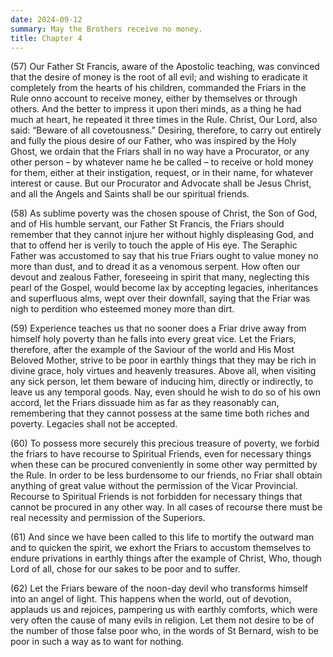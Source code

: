 ```yaml
---
date: 2024-09-12
summary: May the Brothers receive no money.
title: Chapter 4
---
```





(57) Our Father St Francis, aware of the Apostolic teaching, was convinced that the desire of money is the root of all evil; and wishing to eradicate it completely from the hearts of his children, commanded the Friars in the Rule onno account to receive money, either by themselves or through others. And the better to impress it upon theri minds, as a thing he had much at heart, he repeated it three times in the Rule. Christ, Our Lord, also said: “Beware of all covetousness.” Desiring, therefore, to carry out entirely and fully the pious desire of our Father, who was inspired by the Holy Ghost, we ordain that the Friars shall in no way have a Procurator, or any other person – by whatever name he be called – to receive or hold money for them, either at their instigation, request, or in their name, for whatever interest or cause. But our Procurator and Advocate shall be Jesus Christ, and all the Angels and Saints shall be our spiritual friends.

(58) As sublime poverty was the chosen spouse of Christ, the Son of God, and of His humble servant, our Father St Francis, the Friars should remember that they cannot injure her without highly displeasing God, and that to offend her is verily to touch the apple of His eye. The Seraphic Father was accustomed to say that his true Friars ought to value money no more than dust, and to dread it as a venomous serpent. How often our devout and zealous Father, foreseeing in spirit that many, neglecting this pearl of the Gospel, would become lax by accepting legacies, inheritances and superfluous alms, wept over their downfall, saying that the Friar was nigh to perdition who esteemed money more than dirt.

(59) Experience teaches us that no sooner does a Friar drive away from himself holy poverty than he falls into every great vice. Let the Friars, therefore, after the example of the Saviour of the world and His Most Beloved Mother, strive to be poor in earthly things that they may be rich in divine grace, holy virtues and heavenly treasures. Above all, when visiting any sick person, let them beware of inducing him, directly or indirectly, to leave us any temporal goods. Nay, even should he wish to do so of his own accord, let the Friars dissuade him as far as they reasonably can, remembering that they cannot possess at the same time both riches and poverty. Legacies shall not be accepted.

(60) To possess more securely this precious treasure of poverty, we forbid the friars to have recourse to Spiritual Friends, even for necessary things when these can be procured conveniently in some other way permitted by the Rule. In order to be less burdensome to our friends, no Friar shall obtain anything of great value without the permission of the Vicar Provincial. Recourse to Spiritual Friends is not forbidden for necessary things that cannot be procured in any other way. In all cases of recourse there must be real necessity and permission of the Superiors.

(61) And since we have been called to this life to mortify the outward man and to quicken the spirit, we exhort the Friars to accustom themselves to endure privations in earthly things after the example of Christ, Who, though Lord of all, chose for our sakes to be poor and to suffer.

(62) Let the Friars beware of the noon-day devil who transforms himself into an angel of light. This happens when the world, out of devotion, applauds us and rejoices, pampering us with earthly comforts, which were very often the cause of many evils in religion. Let them not desire to be of the number of those false poor who, in the words of St Bernard, wish to be poor in such a way as to want for nothing.
